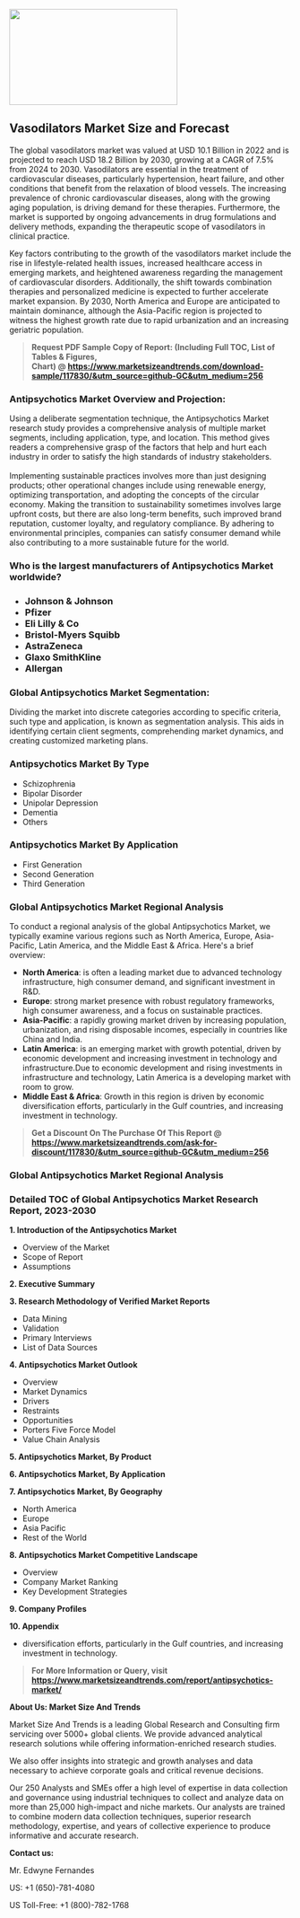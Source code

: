 <p><img class="alignnone size-medium wp-image-20088" src="https://ffe5etoiles.com/wp-content/uploads/2024/12/MST1-300x171.png" alt="" width="300" height="171" /></p><h2>Vasodilators Market Size and Forecast</h2><p>The global vasodilators market was valued at USD 10.1 Billion in 2022 and is projected to reach USD 18.2 Billion by 2030, growing at a CAGR of 7.5% from 2024 to 2030. Vasodilators are essential in the treatment of cardiovascular diseases, particularly hypertension, heart failure, and other conditions that benefit from the relaxation of blood vessels. The increasing prevalence of chronic cardiovascular diseases, along with the growing aging population, is driving demand for these therapies. Furthermore, the market is supported by ongoing advancements in drug formulations and delivery methods, expanding the therapeutic scope of vasodilators in clinical practice.</p><p>Key factors contributing to the growth of the vasodilators market include the rise in lifestyle-related health issues, increased healthcare access in emerging markets, and heightened awareness regarding the management of cardiovascular disorders. Additionally, the shift towards combination therapies and personalized medicine is expected to further accelerate market expansion. By 2030, North America and Europe are anticipated to maintain dominance, although the Asia-Pacific region is projected to witness the highest growth rate due to rapid urbanization and an increasing geriatric population.</p></p><blockquote id="" class=""><strong>Request PDF Sample Copy of Report: (Including Full TOC, List of Tables &amp; Figures, Chart)&nbsp;@&nbsp;<strong><a href="https://www.marketsizeandtrends.com/download-sample/117830/&utm_source=github-GC&utm_medium=256" target="_blank">https://www.marketsizeandtrends.com/download-sample/117830/&utm_source=github-GC&utm_medium=256</a></strong></strong></blockquote><h3 id="" class="">Antipsychotics Market&nbsp;Overview and Projection:</h3><p id="" class="">Using a deliberate segmentation technique, the Antipsychotics Market research study provides a comprehensive analysis of multiple market segments, including application, type, and location. This method gives readers a comprehensive grasp of the factors that help and hurt each industry in order to satisfy the high standards of industry stakeholders. <br /> <br />Implementing sustainable practices involves more than just designing products; other operational changes include using renewable energy, optimizing transportation, and adopting the concepts of the circular economy. Making the transition to sustainability sometimes involves large upfront costs, but there are also long-term benefits, such improved brand reputation, customer loyalty, and regulatory compliance. By adhering to environmental principles, companies can satisfy consumer demand while also contributing to a more sustainable future for the world.</p><h3 id="" class="">Who is the largest manufacturers of&nbsp;Antipsychotics Market worldwide?</h3><h3 class=""><p><ul><li>Johnson & Johnson </li><li> Pfizer </li><li> Eli Lilly & Co </li><li> Bristol-Myers Squibb </li><li> AstraZeneca </li><li> Glaxo SmithKline </li><li> Allergan</li></ul></p></h3><h3 id="" class="">Global&nbsp;Antipsychotics Market Segmentation:</h3><p id="" class="">Dividing the market into discrete categories according to specific criteria, such type and application, is known as segmentation analysis. This aids in identifying certain client segments, comprehending market dynamics, and creating customized marketing plans.</p><h3 id="" class="">Antipsychotics Market&nbsp;By Type</h3><p><p><ul><li>Schizophrenia</li><li> Bipolar Disorder</li><li> Unipolar Depression</li><li> Dementia</li><li> Others</p></li></ul></p></p><h3 id="" class="">Antipsychotics Market&nbsp;By Application</h3><p class=""><p><ul><li>First Generation</li><li> Second Generation</li><li> Third Generation</li></ul></p></p><h3 id="" class="">Global Antipsychotics Market Regional Analysis</h3><p id="" class="">To conduct a regional analysis of the global Antipsychotics Market, we typically examine various regions such as North America, Europe, Asia-Pacific, Latin America, and the Middle East &amp; Africa. Here's a brief overview:</p><ul><li><strong>North America</strong>: is often a leading market due to advanced technology infrastructure, high consumer demand, and significant investment in R&amp;D.</li><li><strong>Europe</strong>: strong market presence with robust regulatory frameworks, high consumer awareness, and a focus on sustainable practices.</li><li><strong>Asia-Pacific</strong>: a rapidly growing market driven by increasing population, urbanization, and rising disposable incomes, especially in countries like China and India.</li><li><strong>Latin America</strong>: is an emerging market with growth potential, driven by economic development and increasing investment in technology and infrastructure.Due to economic development and rising investments in infrastructure and technology, Latin America is a developing market with room to grow.</li><li><strong>Middle East &amp; Africa</strong>: Growth in this region is driven by economic diversification efforts, particularly in the Gulf countries, and increasing investment in technology.</li></ul><blockquote id="" class=""><strong>Get a Discount On The Purchase Of This Report @ <strong><a href="https://www.marketsizeandtrends.com/ask-for-discount/117830/&utm_source=github-GC&utm_medium=256" target="_blank">https://www.marketsizeandtrends.com/ask-for-discount/117830/&utm_source=github-GC&utm_medium=256</a></strong></strong></blockquote><h3 id="" class="">Global Antipsychotics Market Regional Analysis</h3><h3 id="" class="">Detailed TOC of Global Antipsychotics Market Research Report, 2023-2030</h3><p id="" class=""><strong>1. Introduction of the Antipsychotics Market</strong></p><ul><li>Overview of the Market</li><li>Scope of Report</li><li>Assumptions</li></ul><p id="" class=""><strong>2. Executive Summary</strong></p><p id="" class=""><strong>3. Research Methodology of Verified Market Reports</strong></p><ul><li>Data Mining</li><li>Validation</li><li>Primary Interviews</li><li>List of Data Sources</li></ul><p id="" class=""><strong>4. Antipsychotics Market Outlook</strong></p><ul><li>Overview</li><li>Market Dynamics</li><li>Drivers</li><li>Restraints</li><li>Opportunities</li><li>Porters Five Force Model</li><li>Value Chain Analysis</li></ul><p id="" class=""><strong>5. Antipsychotics Market, By Product</strong></p><p id="" class=""><strong>6. Antipsychotics Market, By Application</strong></p><p id="" class=""><strong>7. Antipsychotics Market, By Geography</strong></p><ul><li>North America</li><li>Europe</li><li>Asia Pacific</li><li>Rest of the World</li></ul><p id="" class=""><strong>8. Antipsychotics Market Competitive Landscape</strong></p><ul><li>Overview</li><li>Company Market Ranking</li><li>Key Development Strategies</li></ul><p id="" class=""><strong>9. Company Profiles</strong></p><p id="" class=""><strong>10. Appendix</strong></p><ul><li>diversification efforts, particularly in the Gulf countries, and increasing investment in technology.</li></ul><blockquote id="" class=""><strong>For More Information or Query, visit <strong><strong><a href="https://www.marketsizeandtrends.com/report/antipsychotics-market/" target="_blank">https://www.marketsizeandtrends.com/report/antipsychotics-market/</a></strong></strong></strong></blockquote><p id="" class=""><strong>About Us: Market Size And Trends</strong></p><p id="" class="">Market Size And Trends is a leading Global Research and Consulting firm servicing over 5000+ global clients. We provide advanced analytical research solutions while offering information-enriched research studies.</p><p id="" class="">We also offer insights into strategic and growth analyses and data necessary to achieve corporate goals and critical revenue decisions.</p><p id="" class="">Our 250 Analysts and SMEs offer a high level of expertise in data collection and governance using industrial techniques to collect and analyze data on more than 25,000 high-impact and niche markets. Our analysts are trained to combine modern data collection techniques, superior research methodology, expertise, and years of collective experience to produce informative and accurate research.</p><p id="" class=""><strong>Contact us:</strong></p><p id="" class="">Mr. Edwyne Fernandes</p><p id="" class="">US: +1 (650)-781-4080</p><p id="" class="">US Toll-Free: +1 (800)-782-1768</p>
